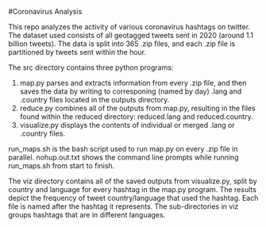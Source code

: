 #Coronavirus Analysis

This repo analyzes the activity of various coronavirus hashtags on twitter.
The dataset used consists of all geotagged tweets sent in 2020 (around 1.1 billion tweets).
The data is split into 365 .zip files, and each .zip file is partitioned by tweets sent within the hour.

The src directory contains three python programs:
1. map.py parses and extracts information from every .zip file, and then saves the data by writing to 
corresponing (named by day) .lang and .country files located in the outputs directory.
2. reduce.py combines all of the outputs from map.py, resulting in the files found within the reduced directory: reduced.lang and reduced.country.
3. visualize.py displays the contents of individual or merged .lang or .country files.

run_maps.sh is the bash script used to run map.py on every .zip file in parallel.
nohup.out.txt shows the command line prompts while running run_maps.sh from start to finish.

The viz directory contains all of the saved outputs from visualize.py,
split by country and language for every hashtag in the map.py program.
The results depict the frequency of tweet country/language that used the hashtag.
Each file is named after the hashtag it represents. 
The sub-directories in viz groups hashtags that are in different languages.




